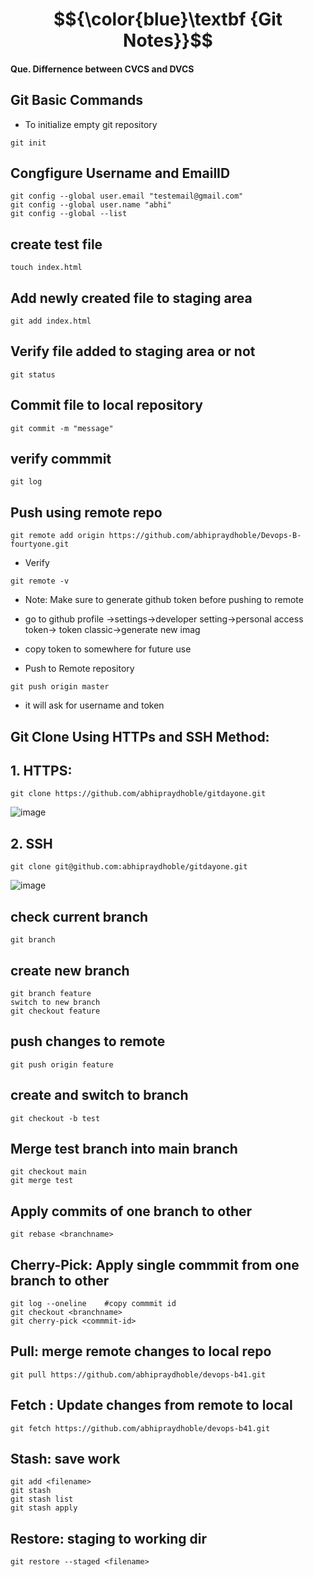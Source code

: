  # $${\color{blue}\textbf {Git Notes}}$$
#### Que. Differnence between CVCS and DVCS
## Git Basic Commands
- To initialize empty git repository
````
git init
````
## Congfigure Username and EmailID
````
git config --global user.email "testemail@gmail.com"
git config --global user.name "abhi"
git config --global --list
````
## create test file
````
touch index.html
````
## Add newly created file to staging area
````
git add index.html
````
## Verify file added to staging area or not
````
git status
````
## Commit file to local repository
````
git commit -m "message"
````
## verify commmit
````
git log
````
## Push using remote repo
````
git remote add origin https://github.com/abhipraydhoble/Devops-B-fourtyone.git
````
- Verify
````
git remote -v
````
- Note: Make sure to generate github token before pushing to remote
- go to github profile ->settings->developer setting->personal access token-> token classic->generate new
imag

- copy token to somewhere for future use
- Push to Remote repository
````
git push origin master
````
- it will ask for username and token

## Git Clone Using HTTPs and SSH Method:
## 1. HTTPS:
````
git clone https://github.com/abhipraydhoble/gitdayone.git
````
![image](https://github.com/user-attachments/assets/8c7f4ca3-c74c-4f02-aea6-83d6189cca03)
## 2. SSH
````
git clone git@github.com:abhipraydhoble/gitdayone.git
````
![image](https://github.com/user-attachments/assets/49954fcd-e9c0-4dc2-b25c-70b19062cac8)

## check current branch
````
git branch
````
## create new branch
````
git branch feature
switch to new branch
git checkout feature
````
## push changes to remote
````
git push origin feature
````
## create and switch to branch
````
git checkout -b test
````
## Merge test branch into main branch
````
git checkout main
git merge test
````
## Apply commits of one branch to other
````
git rebase <branchname>
````
## Cherry-Pick: Apply single commmit from one branch to other
````
git log --oneline    #copy commmit id
git checkout <branchname>
git cherry-pick <commmit-id>
````
## Pull: merge remote changes to local repo
````
git pull https://github.com/abhipraydhoble/devops-b41.git
````
## Fetch : Update changes from remote to local
````
git fetch https://github.com/abhipraydhoble/devops-b41.git
````
## Stash: save work
````
git add <filename>
git stash
git stash list
git stash apply
````
## Restore: staging to working dir
````
git restore --staged <filename>
````
